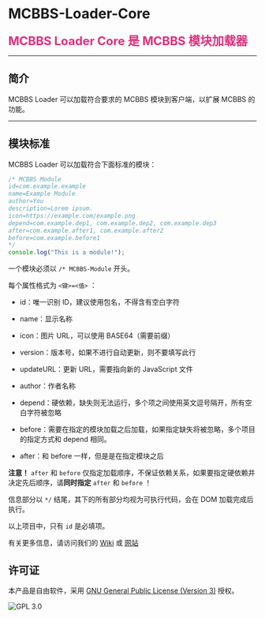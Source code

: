 # MCBBS-Loader-Core

<span style='font-size:1.5rem;color:#df307f'><strong>MCBBS Loader Core 是 MCBBS 模块加载器</strong></span>

---

## 简介

MCBBS Loader 可以加载符合要求的 MCBBS 模块到客户端，以扩展 MCBBS 的功能。

---

## 模块标准

MCBBS Loader 可以加载符合下面标准的模块：

```javascript
/* MCBBS Module
id=com.example.example
name=Example Module
author=You
description=Lorem ipsum.
icon=https://example.com/example.png
depend=com.example.dep1, com.example.dep2, com.example.dep3
after=com.example.after1, com.example.after2
before=com.example.before1
*/
console.log("This is a module!");
```

一个模块必须以 `/* MCBBS-Module` 开头。

每个属性格式为 `<键>=<值>` ：

- id：唯一识别 ID，建议使用包名，不得含有空白字符

- name：显示名称

- icon：图片 URL，可以使用 BASE64（需要前缀）

- version：版本号，如果不进行自动更新，则不要填写此行

- updateURL：更新 URL，需要指向新的 JavaScript 文件

- author：作者名称

- depend：硬依赖，缺失则无法运行，多个项之间使用英文逗号隔开，所有空白字符被忽略

- before：需要在指定的模块加载之后加载，如果指定缺失将被忽略，多个项目的指定方式和 depend 相同。

- after：和 before 一样，但是是在指定模块之后

**注意！** `after` 和 `before` 仅指定加载顺序，不保证依赖关系，如果要指定硬依赖并决定先后顺序，请**同时指定** `after` 和 `before` ！

信息部分以 `*/` 结尾，其下的所有部分均视为可执行代码，会在 DOM 加载完成后执行。

以上项目中，只有 `id` 是必填项。

有关更多信息，请访问我们的 [Wiki](https://github.com/MCBBS-Loader/MCBBS-Loader-Core/wiki/) 或 [网站](https://mcbbs-loader.xuogroup.top/)

## 许可证

本产品是自由软件，采用 [GNU General Public License (Version 3)](https://www.gnu.org/licenses/gpl-3.0.html) 授权。

![GPL 3.0](https://www.gnu.org/graphics/gplv3-with-text-136x68.png)
